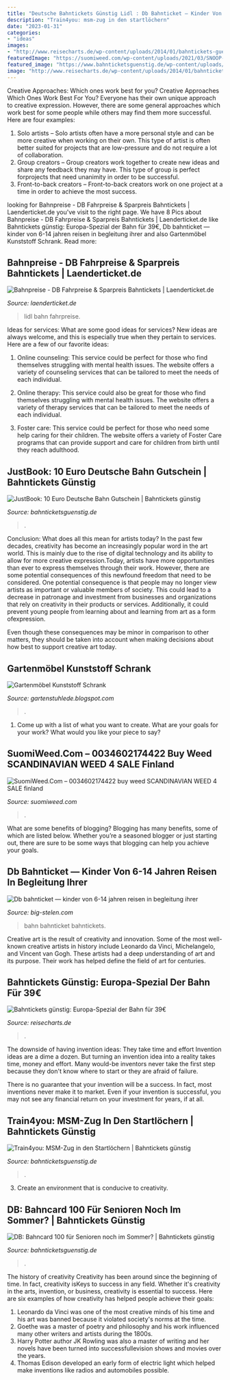 ```yaml
---
title: "Deutsche Bahntickets Günstig Lidl : Db Bahnticket — Kinder Von 6-14 Jahren Reisen In Begleitung Ihrer"
description: "Train4you: msm-zug in den startlöchern"
date: "2023-01-31"
categories:
- "ideas"
images:
- "http://www.reisecharts.de/wp-content/uploads/2014/01/bahntickets-guenstig-db-europa-spezial-deutsche-bahn.jpg"
featuredImage: "https://suomiweed.com/wp-content/uploads/2021/03/SNOOP-DOG-300x169.jpg"
featured_image: "https://www.bahnticketsguenstig.de/wp-content/uploads/2013/05/DB-Bahncard-100-fuer-Senioren-Preis-Kosten-300x200.jpg"
image: "http://www.reisecharts.de/wp-content/uploads/2014/01/bahntickets-guenstig-db-europa-spezial-deutsche-bahn.jpg"
---
```



Creative Approaches: Which ones work best for you?
Creative Approaches Which Ones Work Best For You?
Everyone has their own unique approach to creative expression. However, there are some general approaches which work best for some people while others may find them more successful. Here are four examples: 

1) Solo artists – Solo artists often have a more personal style and can be more creative when working on their own. This type of artist is often better suited for projects that are low-pressure and do not require a lot of collaboration. 
2) Group creators – Group creators work together to create new ideas and share any feedback they may have. This type of group is perfect forprojects that need unanimity in order to be successful. 
3) Front-to-back creators – Front-to-back creators work on one project at a time in order to achieve the most success.

	

		
looking for Bahnpreise - DB Fahrpreise &amp; Sparpreis Bahntickets | Laenderticket.de you've visit to the right page. We have 8 Pics about Bahnpreise - DB Fahrpreise &amp; Sparpreis Bahntickets | Laenderticket.de like Bahntickets günstig: Europa-Spezial der Bahn für 39€, Db bahnticket — kinder von 6-14 jahren reisen in begleitung ihrer and also Gartenmöbel Kunststoff Schrank. Read more:
		
    
## Bahnpreise - DB Fahrpreise &amp; Sparpreis Bahntickets | Laenderticket.de

<img loading=lazy src="https://laenderticket.de/wp-content/uploads/lidl-bahn-ticket-2018-520x245.jpg" onerror="this.onerror=null;this.src='https://tse1.mm.bing.net/th?id=OIP.-2BFg_AD8OvOOxJ2FD96ZgHaDf&amp;pid=15.1';" alt="Bahnpreise - DB Fahrpreise &amp; Sparpreis Bahntickets | Laenderticket.de">

_Source: laenderticket.de_

>lidl bahn fahrpreise. 

	

Ideas for services: What are some good ideas for services?
New ideas are always welcome, and this is especially true when they pertain to services. Here are a few of our favorite ideas:
1. Online counseling: This service could be perfect for those who find themselves struggling with mental health issues. The website offers a variety of counseling services that can be tailored to meet the needs of each individual.

2. Online therapy: This service could also be great for those who find themselves struggling with mental health issues. The website offers a variety of therapy services that can be tailored to meet the needs of each individual.

3. Foster care: This service could be perfect for those who need some help caring for their children. The website offers a variety of Foster Care programs that can provide support and care for children from birth until they reach adulthood.


    
## JustBook: 10 Euro Deutsche Bahn Gutschein | Bahntickets Günstig

<img loading=lazy src="http://www.bahnticketsguenstig.de/wp-content/uploads/2012/04/JustBook-Deutsche-Bahn-Gutschein.jpg" onerror="this.onerror=null;this.src='https://tse2.mm.bing.net/th?id=OIP.rcVn8kv2zRjWvR8N0BRm6AHaE8&amp;pid=15.1';" alt="JustBook: 10 Euro Deutsche Bahn Gutschein | Bahntickets günstig">

_Source: bahnticketsguenstig.de_

>. 

	

Conclusion: What does all this mean for artists today?
In the past few decades, creativity has become an increasingly popular word in the art world. This is mainly due to the rise of digital technology and its ability to allow for more creative expression.Today, artists have more opportunities than ever to express themselves through their work. However, there are some potential consequences of this newfound freedom that need to be considered.
One potential consequence is that people may no longer view artists as important or valuable members of society. This could lead to a decrease in patronage and investment from businesses and organizations that rely on creativity in their products or services. Additionally, it could prevent young people from learning about and learning from art as a form ofexpression.

Even though these consequences may be minor in comparison to other matters, they should be taken into account when making decisions about how best to support creative art today.

    
## Gartenmöbel Kunststoff Schrank

<img loading=lazy src="https://i.pinimg.com/originals/f0/ab/19/f0ab199d356e03ba73a47900f36cb6d1.jpg" onerror="this.onerror=null;this.src='https://tse4.mm.bing.net/th?id=OIP.X8ie6-UDTxqXBDcNqqf6FgHaNR&amp;pid=15.1';" alt="Gartenmöbel Kunststoff Schrank">

_Source: gartenstuhlede.blogspot.com_

>. 

	

1. Come up with a list of what you want to create. What are your goals for your work? What would you like your piece to say? 

    
## SuomiWeed.Com – 0034602174422 Buy Weed SCANDINAVIAN WEED 4 SALE Finland

<img loading=lazy src="https://suomiweed.com/wp-content/uploads/2021/03/SNOOP-DOG-300x169.jpg" onerror="this.onerror=null;this.src='https://tse3.mm.bing.net/th?id=OIP.16Uf8USiEYuEEegYhKoQQAAAAA&amp;pid=15.1';" alt="SuomiWeed.Com – 0034602174422 buy weed SCANDINAVIAN WEED 4 SALE finland">

_Source: suomiweed.com_

>. 

	

What are some benefits of blogging?
Blogging has many benefits, some of which are listed below. Whether you’re a seasoned blogger or just starting out, there are sure to be some ways that blogging can help you achieve your goals.

    
## Db Bahnticket — Kinder Von 6-14 Jahren Reisen In Begleitung Ihrer

<img loading=lazy src="https://big-stelen.com/ftfyrb/hLR17CA_nwAJ_9gNZyljBwHaNK.jpg" onerror="this.onerror=null;this.src='https://tse4.mm.bing.net/th?id=OIP.sDGaV4p_7WzlBTTREP8qQgAAAA&amp;pid=15.1';" alt="Db bahnticket — kinder von 6-14 jahren reisen in begleitung ihrer">

_Source: big-stelen.com_

>bahn bahnticket bahntickets. 

	

Creative art is the result of creativity and innovation. Some of the most well-known creative artists in history include Leonardo da Vinci, Michelangelo, and Vincent van Gogh. These artists had a deep understanding of art and its purpose. Their work has helped define the field of art for centuries.

    
## Bahntickets Günstig: Europa-Spezial Der Bahn Für 39€

<img loading=lazy src="http://www.reisecharts.de/wp-content/uploads/2014/01/bahntickets-guenstig-db-europa-spezial-deutsche-bahn.jpg" onerror="this.onerror=null;this.src='https://tse3.mm.bing.net/th?id=OIP.DbDWzknii4KtidForIUA1QAAAA&amp;pid=15.1';" alt="Bahntickets günstig: Europa-Spezial der Bahn für 39€">

_Source: reisecharts.de_

>. 

	

The downside of having invention ideas: They take time and effort
Invention ideas are a dime a dozen. But turning an invention idea into a reality takes time, money and effort.
Many would-be inventors never take the first step because they don't know where to start or they are afraid of failure.

There is no guarantee that your invention will be a success. In fact, most inventions never make it to market. Even if your invention is successful, you may not see any financial return on your investment for years, if at all.

    
## Train4you: MSM-Zug In Den Startlöchern | Bahntickets Günstig

<img loading=lazy src="http://www.bahnticketsguenstig.de/wp-content/uploads/2012/09/Train4you-MSM-Zug-Nachrichten.jpg" onerror="this.onerror=null;this.src='https://tse3.mm.bing.net/th?id=OIP.jFhgmSb_u-HyjeFDm32TtwHaE8&amp;pid=15.1';" alt="Train4you: MSM-Zug in den Startlöchern | Bahntickets günstig">

_Source: bahnticketsguenstig.de_

>. 

	

3. Create an environment that is conducive to creativity.

    
## DB: Bahncard 100 Für Senioren Noch Im Sommer? | Bahntickets Günstig

<img loading=lazy src="https://www.bahnticketsguenstig.de/wp-content/uploads/2013/05/DB-Bahncard-100-fuer-Senioren-Preis-Kosten-300x200.jpg" onerror="this.onerror=null;this.src='https://tse3.mm.bing.net/th?id=OIP.YROTU4xfU4KRM6ClOUvbNQAAAA&amp;pid=15.1';" alt="DB: Bahncard 100 für Senioren noch im Sommer? | Bahntickets günstig">

_Source: bahnticketsguenstig.de_

>. 

	

The history of creativity
Creativity has been around since the beginning of time. In fact, creativity isKeys to success in any field. Whether it's creativity in the arts, invention, or business, creativity is essential to success. Here are six examples of how creativity has helped people achieve their goals: 
1. Leonardo da Vinci was one of the most creative minds of his time and his art was banned because it violated society's norms at the time. 
2. Goethe was a master of poetry and philosophy and his work influenced many other writers and artists during the 1800s. 
3. Harry Potter author JK Rowling was also a master of writing and her novels have been turned into successfullevision shows and movies over the years. 
4. Thomas Edison developed an early form of electric light which helped make inventions like radios and automobiles possible. 

